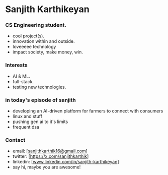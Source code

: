 # Sanjith Karthikeyan

### CS Engineering student.
- cool project(s).
- innovation within and outside.
- loveeeee technology
- impact society, make money, win.

### Interests
- AI & ML.
- full-stack.
- testing new technologies.

### in today's episode of sanjith
- developing an AI-driven platform for farmers to connect with consumers
- linux and stuff
- pushing gen ai to it's limits
- frequent dsa 

### Contact
- email: [sanjithkarthik16@gmail.com]
- twitter: [https://x.com/sanjithkarthik]
- linkedin: [www.linkedin.com/in/sanjith-karthikeyan]
- say hi, maybe you are awesome!

<!---
sanjithdoescode/sanjithdoescode is a ✨ special ✨ repository because its `README.md` (this file) appears on your GitHub profile.
You can click the Preview link to take a look at your changes.
--->
